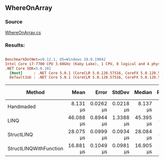 ﻿## WhereOnArray

### Source
[WhereOnArray.cs](../../src/StructLinq.Benchmark/WhereOnArray.cs)

### Results:
``` ini

BenchmarkDotNet=v0.12.1, OS=Windows 10.0.19042
Intel Core i7-7700 CPU 3.60GHz (Kaby Lake), 1 CPU, 8 logical and 4 physical cores
.NET Core SDK=5.0.101
  [Host]     : .NET Core 5.0.1 (CoreCLR 5.0.120.57516, CoreFX 5.0.120.57516), X64 RyuJIT
  DefaultJob : .NET Core 5.0.1 (CoreCLR 5.0.120.57516, CoreFX 5.0.120.57516), X64 RyuJIT


```
|                 Method |      Mean |     Error |    StdDev |    Median | Ratio | RatioSD | Code Size | Gen 0 | Gen 1 | Gen 2 | Allocated |
|----------------------- |----------:|----------:|----------:|----------:|------:|--------:|----------:|------:|------:|------:|----------:|
|              Handmaded |  8.131 μs | 0.0262 μs | 0.0218 μs |  8.137 μs |  1.00 |    0.00 |      58 B |     - |     - |     - |         - |
|                   LINQ | 46.088 μs | 0.8944 μs | 1.3388 μs | 45.395 μs |  5.82 |    0.15 |     896 B |     - |     - |     - |      48 B |
|             StructLINQ | 28.075 μs | 0.0999 μs | 0.0934 μs | 28.084 μs |  3.45 |    0.01 |     632 B |     - |     - |     - |         - |
| StructLINQWithFunction | 16.881 μs | 0.1049 μs | 0.0981 μs | 16.905 μs |  2.08 |    0.01 |     495 B |     - |     - |     - |         - |
